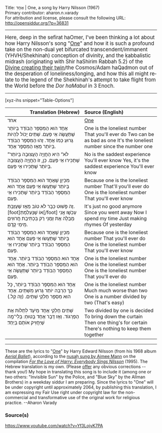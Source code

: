 <html>
<head></head>
<body>
Title: אֶחָד | One, a song by Harry Nilsson (1967)<br />
Primary contributor: aharon.n.varady<br />
For attribution and license, please consult the following URL: <a href="http://opensiddur.org/?p=36831">http://opensiddur.org/?p=36831</a>
<p />
<hr />

<div class="english" lang="en" style="font-size: 1.2em;">
Here, deep in the sefirat haOmer, I've been thinking a lot about how Harry Nilsson's song "<a href="https://en.wikipedia.org/wiki/One_(Harry_Nilsson_song)">One</a>" and how it is such a profound take on the non-dual yet bifurcated transcendent/immanent (YHVH/Shekhinah) conception of divinity, and the ḳabbalistic midrash (originating with Shir haShirim Rabbah 5.2) of the <a href="https://aharon.varady.net/omphalos/2012/10/the-sign-of-the-twins-on-the-reconciliation-of-the-divine-and-its-likeness">Divine creating their twin</a>/the Cosmos/Adam haQadmon out of the desperation of loneliness/longing, and how this all might relate to the legend of the Shekhinah's attempt to take flight from the World before the <em>Dor haMabul</em> in 3 Enoch. 
</div>

<hr />

[xyz-ihs snippet="Table-Options"]<table style="margin-left: auto; margin-right: auto;" class="draggable">
<thead><tr><th id="x" style="text-align: right;">Translation (Hebrew)</th><th style="text-align: left;">Source (English)</th></tr></thead>
<tbody>
<tr><td style="vertical-align:top;">
<div class="liturgy" lang="he">
אחד
</span></div></td>
 
<td style="vertical-align:top;">
<div class="english" lang="en">
<u>One</u>
</div></td></tr>


<tr><td style="vertical-align:top;">
<div class="liturgy" lang="he">
‏אֶחָד הוּא הַמִּסְפָּר הַבּוֹדֵד בְּיוֹתֵר 
שֶׁתַּעֲשֶׂה אֵי פַּעַם.‏
שְׁתַּיִם יָכוֹל לִהְיוֹת גָּרוּעַ כְּמוֹ אֶחָד.
זֶהוּ הַמִּסְפָּר הַבּוֹדֵד בְּיוֹתֵר מֵאָז הַמִּסְפָּר אֶחָד.
</span></div></td>
 
<td style="vertical-align:top;">
<div class="english" lang="en">
One is the loneliest number
That you'll ever do
Two can be as bad as one
It's the loneliest number since the number one
</div></td></tr>


<tr><td style="vertical-align:top;">
<div class="liturgy" lang="he">
”לֹא“ הִיא הַחֲוָיָה הָעֲצוּבָה בְּיוֹתֵר
שֶׁתַּכִּירוּ אֵי פַּעַם.
כֵּן, זוֹ הַחֲוָיָה הָעֲצוּבָה בְּיוֹתֵר 
שֶׁתַּכִּירוּ אֵי פַּעַם.
</span></div></td>
 
<td style="vertical-align:top;">
<div class="english" lang="en">
No is the saddest experience
You'll ever know
Yes, it's the saddest experience
You'll ever know
</div></td></tr>


<tr><td style="vertical-align:top;">
<div class="liturgy" lang="he">
מִכֵּיוָן שֶׁאֶחָד הוּא הַמִּסְפָּר הַבּוֹדֵד בְּיוֹתֵר 
שֶׁתַּעֲשׂוּ אֵי פַּעַם
אֶחָד הוּא הַמִּסְפָּר הַבּוֹדֵד בְּיוֹתֵר 
שֶׁתַּכִּירוּ אֵי פַּעַם.
</span></div></td>
 
<td style="vertical-align:top;">
<div class="english" lang="en">
Because one is the loneliest number
That'll you'll ever do
One is the loneliest number
That you'll ever know
</div></td></tr>


<tr><td style="vertical-align:top;">
<div class="liturgy" lang="he">
זֶה פָּשׁוּט כְּבָר לֹא טוֹב 
מֵאָז שֶׁעָזַבְתְּ.[foot]<span class="instruction">אוֹ</span> שֶׁנֶּעְלַמְתְּ[/foot]
עַכְשָׁו אֲנִי מְבַלֶּה אֶת זְמַנִּי
רַק בִּכְתִיבַת חֲרוּזִים 
מִִימֵי קֶדֶם.
</span></div></td>
 
<td style="vertical-align:top;">
<div class="english" lang="en">
It's just no good anymore
Since you went away
Now I spend my time
Just making rhymes
Of yesterday
</div></td></tr>


<tr><td style="vertical-align:top;">
<div class="liturgy" lang="he">
מִכֵּיוָן שֶׁאֶחָד הוּא הַמִּסְפָּר הַבּוֹדֵד בְּיוֹתֵר 
שֶׁתַּעֲשׂוּ אֵי פַּעַם
אֶחָד הוּא הַמִּסְפָּר הַבּוֹדֵד בְּיוֹתֵר 
שֶׁתַּכִּירוּ אֵי פַּעַם.
</span></div></td>
 
<td style="vertical-align:top;">
<div class="english" lang="en">
Because one is the loneliest number
That you'll ever do
One is the loneliest number
That you'll ever know
</div></td></tr>


<tr><td style="vertical-align:top;">
<div class="liturgy" lang="he">
אֶחָד הוּא הַמִּסְפָּר הַבּוֹדֵד בְּיוֹתֵר.
אֶחָד הוּא הַמִּסְפָּר הַבּוֹדֵד בְּיוֹתֵר.
אֶחָד הוּא הַמִּסְפָּר הַבּוֹדֵד בְּיוֹתֵר 
שֶׁתַּעֲשֶׂה אֵי פַּעַם.
</span></div></td>
 
<td style="vertical-align:top;">
<div class="english" lang="en">
One is the loneliest number
One is the loneliest number
One is the loneliest number
That you'll ever do
</div></td></tr>


<tr><td style="vertical-align:top;">
<div class="liturgy" lang="he">
אֶחָד הוּא הַמִּסְפָּר הַבּוֹדֵד בְּיוֹתֵר, 
כׇּל כָּךְ הַרְבֵּה יוֹתֵר גָּרוּעַ מִשְׁתַּיִם.
אֶחָד הוּא מִסְפָּר חֶלְקֵי שְׁתַּיִם. 
(זֶה קַל.)
</span></div></td>
 
<td style="vertical-align:top;">
<div class="english" lang="en">
One is the loneliest number
Much much worse than two
One is a number divided by two
(That's easy)
</div></td></tr>


<tr><td style="vertical-align:top;">
<div class="liturgy" lang="he">
שְׁתַּיִם חֶלְקֵי אֶחָד מְיֹעָד 
לִתְלוֹת אֶת הַפַּרְגּוֹד.
וְאָז דָּבָר אֶחָד בָּטוּחַ: 
בְּלִי־מָֽה שֶׁיַּחֲזִיק אוֹתָם בְּיַחַד׃
</span></div></td>
 
<td style="vertical-align:top;">
<div class="english" lang="en">
Two divided by one is decided
To bring down the curtain
Then one thing's for certain
There's nothing to keep them together
</div></td></tr>
</tbody></table>

<hr />

These are the lyrics to "<a href="https://en.wikipedia.org/wiki/One_(Harry_Nilsson_song)">One</a>" by Harry Edward Nilsson (from his 1968 album <em><a href="https://en.wikipedia.org/wiki/Aerial_Ballet">Aerial Ballet</a></em>), according to the <a href="https://music.avclub.com/aimee-mann-rediscovered-the-true-loneliness-in-harry-ni-1798285406">nusaḥ sung by Aimee Mann</a> on the compilation <em><a href="https://en.wikipedia.org/wiki/For_the_Love_of_Harry:_Everybody_Sings_Nilsson">For the Love of Harry: Everybody Sings Nilsson</a></em> (1995). The Hebrew translation is my own. (Please <a href="/contact/">offer</a> any obvious corrections -- thank you!) My hope in translating this song is to include it (among one or two others: "Invisible Sun" by the Police, and "Blue Sky" by the Allman Brothers) in a weekday siddur I am preparing. Since the lyrics to "One" will be under copyright until approximately 2064, by publishing this translation, I am expressing my Fair Use right under copyright law for the non-commercial and transformative use of the original work for religious practice. --Aharon Varady

<h3>Source(s)</h3>

https://www.youtube.com/watch?v=Yf3LojyK7PA

&nbsp;
</body>
</html>